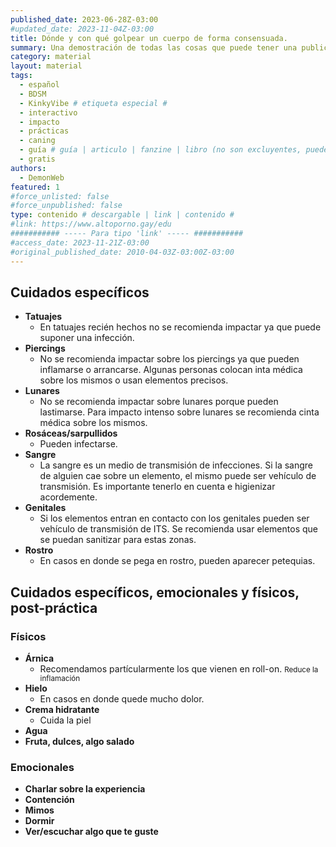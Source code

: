```yaml
---
published_date: 2023-06-28Z-03:00
#updated_date: 2023-11-04Z-03:00
title: Dónde y con qué golpear un cuerpo de forma consensuada.
summary: Una demostración de todas las cosas que puede tener una publicación
category: material
layout: material
tags:
  - español
  - BDSM
  - KinkyVibe # etiqueta especial #
  - interactivo
  - impacto
  - prácticas
  - caning
  - guía # guía | articulo | fanzine | libro (no son excluyentes, pueden haber varios) #
  - gratis
authors:
  - DemonWeb
featured: 1
#force_unlisted: false
#force_unpublished: false
type: contenido # descargable | link | contenido #
#link: https://www.altoporno.gay/edu
########### ----- Para tipo 'link' ----- ###########
#access_date: 2023-11-21Z-03:00
#original_published_date: 2010-04-03Z-03:00Z-03:00
---
```


<script>
  import DondeGolpearUnCuerpo from '$lib/posts/media/donde-y-como-golpear-un-cuerpo/DondeGolpearUnCuerpo.svelte'
</script>

<div><DondeGolpearUnCuerpo /></div>

## Cuidados específicos

- **Tatuajes**
  - En tatuajes recién hechos no se recomienda impactar ya que puede suponer una infección.
- **Piercings**
  - No se recomienda impactar sobre los piercings ya que pueden inflamarse o arrancarse. Algunas personas colocan inta médica sobre los mismos o usan elementos precisos.
- **Lunares**
  - No se recomienda impactar sobre lunares porque pueden lastimarse. Para impacto intenso sobre lunares se recomienda cinta médica sobre los mismos.
- **Rosáceas/sarpullidos**
  - Pueden infectarse.
- **Sangre**
  - La sangre es un medio de transmisión de infecciones. Si la sangre de alguien cae sobre un elemento, el mismo puede ser vehículo de transmisión. Es importante tenerlo en cuenta e higienizar acordemente.
- **Genitales**
  - Si los elementos entran en contacto con los genitales pueden ser vehículo de transmisión de ITS. Se recomienda usar elementos que se puedan sanitizar para estas zonas.
- **Rostro**
  - En casos en donde se pega en rostro, pueden aparecer petequias.

## Cuidados específicos, emocionales y físicos, **post-práctica**

### Físicos

- **Árnica**
  - Recomendamos partícularmente los que vienen en roll-on. <small>Reduce la inflamación</small>
- **Hielo**
  - En casos en donde quede mucho dolor.
- **Crema hidratante**
  - Cuida la piel
- **Agua**
- **Fruta, dulces, algo salado**

### Emocionales

- **Charlar sobre la experiencia**
- **Contención**
- **Mimos**
- **Dormir**
- **Ver/escuchar algo que te guste**
